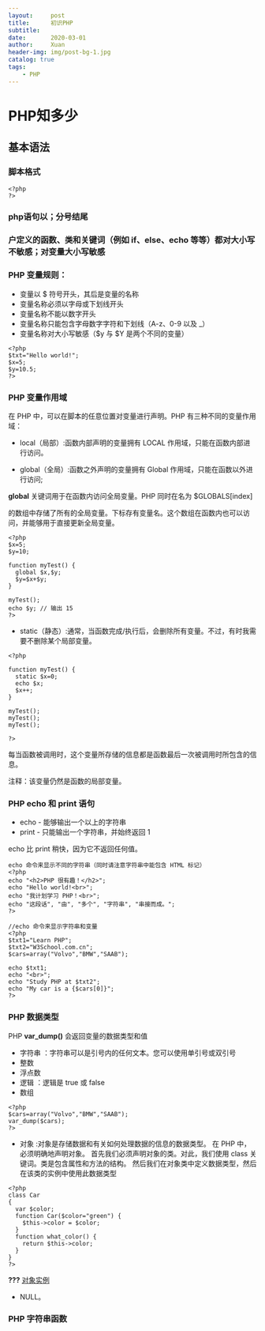 ```yaml
---
layout:     post
title:      初识PHP
subtitle:   
date:       2020-03-01
author:     Xuan
header-img: img/post-bg-1.jpg
catalog: true
tags:
    - PHP
---
```


# PHP知多少

## 基本语法

### 脚本格式
```
<?php
?>
```

### php语句以；分号结尾

### 户定义的函数、类和关键词（例如 if、else、echo 等等）都对大小写不敏感；对变量大小写敏感

### PHP 变量规则：
- 变量以 $ 符号开头，其后是变量的名称
- 变量名称必须以字母或下划线开头
- 变量名称不能以数字开头
- 变量名称只能包含字母数字字符和下划线（A-z、0-9 以及 _）
- 变量名称对大小写敏感（$y 与 $Y 是两个不同的变量）

```
<?php
$txt="Hello world!";
$x=5;
$y=10.5;
?>
```

### PHP 变量作用域

在 PHP 中，可以在脚本的任意位置对变量进行声明。PHP 有三种不同的变量作用域：

- local（局部）:函数内部声明的变量拥有 LOCAL 作用域，只能在函数内部进行访问。

- global（全局）:函数之外声明的变量拥有 Global 作用域，只能在函数以外进行访问; 

**global** 关键词用于在函数内访问全局变量。PHP 同时在名为 $GLOBALS[index] 

的数组中存储了所有的全局变量。下标存有变量名。这个数组在函数内也可以访问，并能够用于直接更新全局变量。

```
<?php
$x=5;
$y=10;

function myTest() {
  global $x,$y;
  $y=$x+$y;
}

myTest();
echo $y; // 输出 15
?>
```

- static（静态）:通常，当函数完成/执行后，会删除所有变量。不过，有时我需要不删除某个局部变量。
```
<?php

function myTest() {
  static $x=0;
  echo $x;
  $x++;
}

myTest();
myTest();
myTest();

?>
```
每当函数被调用时，这个变量所存储的信息都是函数最后一次被调用时所包含的信息。

注释：该变量仍然是函数的局部变量。

### PHP echo 和 print 语句

- echo - 能够输出一个以上的字符串
- print - 只能输出一个字符串，并始终返回 1

echo 比 print 稍快，因为它不返回任何值。
```
echo 命令来显示不同的字符串（同时请注意字符串中能包含 HTML 标记）
<?php
echo "<h2>PHP 很有趣！</h2>";
echo "Hello world!<br>";
echo "我计划学习 PHP！<br>";
echo "这段话", "由", "多个", "字符串", "串接而成。";
?>  

//echo 命令来显示字符串和变量
<?php
$txt1="Learn PHP";
$txt2="W3School.com.cn";
$cars=array("Volvo","BMW","SAAB");

echo $txt1;
echo "<br>";
echo "Study PHP at $txt2";
echo "My car is a {$cars[0]}";
?>
```


### PHP 数据类型

PHP **var_dump()** 会返回变量的数据类型和值

- 字符串 ：字符串可以是引号内的任何文本。您可以使用单引号或双引号
- 整数
- 浮点数
- 逻辑 ：逻辑是 true 或 false
- 数组 
```
<?php 
$cars=array("Volvo","BMW","SAAB");
var_dump($cars);
?>
```

- 对象 :对象是存储数据和有关如何处理数据的信息的数据类型。  在 PHP 中，必须明确地声明对象。  首先我们必须声明对象的类。对此，我们使用 class 关键词。类是包含属性和方法的结构。 然后我们在对象类中定义数据类型，然后在该类的实例中使用此数据类型

```
<?php
class Car
{
  var $color;
  function Car($color="green") {
    $this->color = $color;
  }
  function what_color() {
    return $this->color;
  }
}
?>
```

**???**
[对象实例](https://www.w3school.com.cn/tiy/s.asp?f=demo_php_datatypes_object)

- NULL。

### PHP 字符串函数










